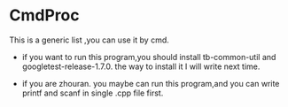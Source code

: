 # CmdProc
This is a generic list ,you can use it by cmd. 
* if you want to run this program,you should install tb-common-util and googletest-release-1.7.0. the way to install it I will write next time.

* if you are zhouran. you maybe can run this program,and you can write printf and scanf in single .cpp file first.